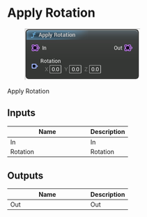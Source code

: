 # Apply Rotation

<div align="left" data-full-width="false"><figure><img src="../../../.gitbook/assets/apply_rotation.png" alt=""><figcaption></figcaption></figure></div>

Apply Rotation

## Inputs

<table><thead><tr><th width="170">Name</th><th>Description</th></tr></thead><tbody><tr><td>In</td><td>In</td></tr><tr><td>Rotation</td><td>Rotation</td></tr></tbody></table>

## Outputs

<table><thead><tr><th width="170">Name</th><th>Description</th></tr></thead><tbody><tr><td>Out</td><td>Out</td></tr></tbody></table>
